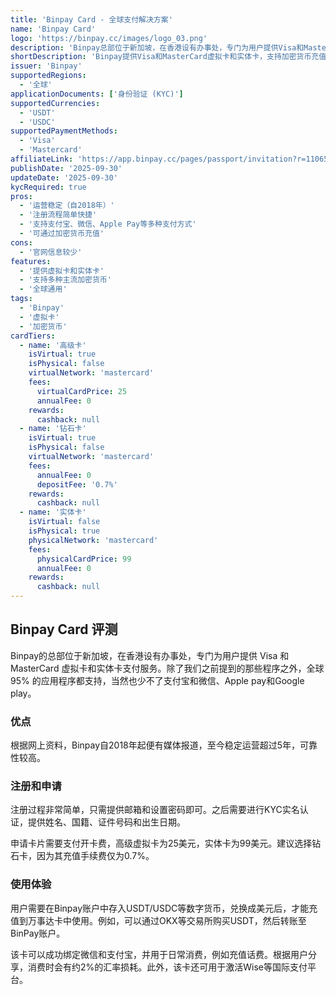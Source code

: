 ```yaml
---
title: 'Binpay Card - 全球支付解决方案'
name: 'Binpay Card'
logo: 'https://binpay.cc/images/logo_03.png'
description: 'Binpay总部位于新加坡，在香港设有办事处，专门为用户提供Visa和MasterCard虚拟卡和实体卡支付服务，支持全球95%的应用程序。'
shortDescription: 'Binpay提供Visa和MasterCard虚拟卡和实体卡，支持加密货币充值，可在全球范围内使用。'
issuer: 'Binpay'
supportedRegions:
  - '全球'
applicationDocuments: ['身份验证 (KYC)']
supportedCurrencies:
  - 'USDT'
  - 'USDC'
supportedPaymentMethods:
  - 'Visa'
  - 'Mastercard'
affiliateLink: 'https://app.binpay.cc/pages/passport/invitation?r=1106548'
publishDate: '2025-09-30'
updateDate: '2025-09-30'
kycRequired: true
pros:
  - '运营稳定（自2018年）'
  - '注册流程简单快捷'
  - '支持支付宝、微信、Apple Pay等多种支付方式'
  - '可通过加密货币充值'
cons:
  - '官网信息较少'
features:
  - '提供虚拟卡和实体卡'
  - '支持多种主流加密货币'
  - '全球通用'
tags:
  - 'Binpay'
  - '虚拟卡'
  - '加密货币'
cardTiers:
  - name: '高级卡'
    isVirtual: true
    isPhysical: false
    virtualNetwork: 'mastercard'
    fees:
      virtualCardPrice: 25
      annualFee: 0
    rewards:
      cashback: null
  - name: '钻石卡'
    isVirtual: true
    isPhysical: false
    virtualNetwork: 'mastercard'
    fees:
      annualFee: 0
      depositFee: '0.7%'
    rewards:
      cashback: null
  - name: '实体卡'
    isVirtual: false
    isPhysical: true
    physicalNetwork: 'mastercard'
    fees:
      physicalCardPrice: 99
      annualFee: 0
    rewards:
      cashback: null
---
```


## Binpay Card 评测

Binpay的总部位于新加坡，在香港设有办事处，专门为用户提供 Visa 和 MasterCard 虚拟卡和实体卡支付服务。除了我们之前提到的那些程序之外，全球 95% 的应用程序都支持，当然也少不了支付宝和微信、Apple pay和Google play。

### 优点
根据网上资料，Binpay自2018年起便有媒体报道，至今稳定运营超过5年，可靠性较高。

### 注册和申请
注册过程非常简单，只需提供邮箱和设置密码即可。之后需要进行KYC实名认证，提供姓名、国籍、证件号码和出生日期。

申请卡片需要支付开卡费，高级虚拟卡为25美元，实体卡为99美元。建议选择钻石卡，因为其充值手续费仅为0.7%。

### 使用体验
用户需要在Binpay账户中存入USDT/USDC等数字货币，兑换成美元后，才能充值到万事达卡中使用。例如，可以通过OKX等交易所购买USDT，然后转账至BinPay账户。

该卡可以成功绑定微信和支付宝，并用于日常消费，例如充值话费。根据用户分享，消费时会有约2%的汇率损耗。此外，该卡还可用于激活Wise等国际支付平台。